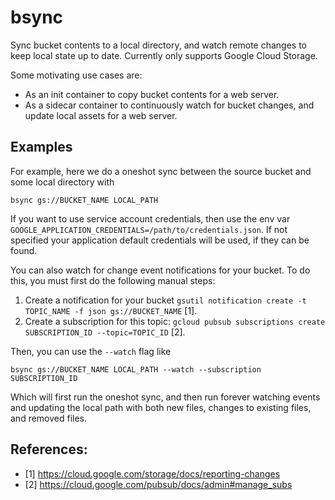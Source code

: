 # bsync

Sync bucket contents to a local directory, and watch remote changes to keep
local state up to date. Currently only supports Google Cloud Storage.

Some motivating use cases are:
- As an init container to copy bucket contents for a web server.
- As a sidecar container to continuously watch for bucket changes, and update
  local assets for a web server.

## Examples

For example, here we do a oneshot sync between the source bucket and some local
directory with
```
bsync gs://BUCKET_NAME LOCAL_PATH
```

If you want to use service account credentials, then use the env var
`GOOGLE_APPLICATION_CREDENTIALS=/path/to/credentials.json`. If not specified
your application default credentials will be used, if they can be found.

You can also watch for change event notifications for your bucket. To do this,
you must first do the following manual steps:
1. Create a notification for your bucket `gsutil notification create -t
   TOPIC_NAME -f json gs://BUCKET_NAME` [1].
2. Create a subscription for this topic: `gcloud pubsub subscriptions create
   SUBSCRIPTION_ID --topic=TOPIC_ID` [2].

Then, you can use the `--watch` flag like
```
bsync gs://BUCKET_NAME LOCAL_PATH --watch --subscription SUBSCRIPTION_ID
```

Which will first run the oneshot sync, and then run forever watching events and
updating the local path with both new files, changes to existing files, and
removed files.

## References:
- [1] https://cloud.google.com/storage/docs/reporting-changes
- [2] https://cloud.google.com/pubsub/docs/admin#manage_subs
